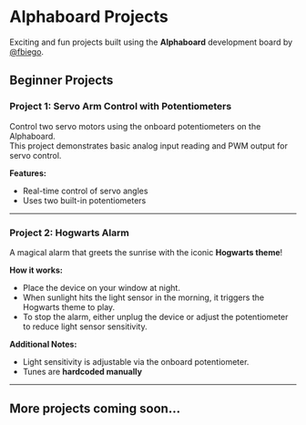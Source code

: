 # Alphaboard Projects

Exciting and fun projects built using the **Alphaboard** development board by [@fbiego](https://github.com/fbiego).

## Beginner Projects

###  Project 1: Servo Arm Control with Potentiometers  
Control two servo motors using the onboard potentiometers on the Alphaboard.  
This project demonstrates basic analog input reading and PWM output for servo control.

**Features:**
- Real-time control of servo angles  
- Uses two built-in potentiometers

---

###  Project 2: Hogwarts Alarm  
A magical alarm that greets the sunrise with the iconic **Hogwarts theme**!

**How it works:**
- Place the device on your window at night.  
- When sunlight hits the light sensor in the morning, it triggers the Hogwarts theme to play.  
- To stop the alarm, either unplug the device or adjust the potentiometer to reduce light sensor sensitivity.

**Additional Notes:**
- Light sensitivity is adjustable via the onboard potentiometer.  
- Tunes are **hardcoded manually** 

---

##  More projects coming soon...

